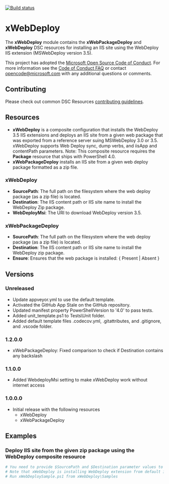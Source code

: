 [![Build status](https://ci.appveyor.com/api/projects/status/slalax51x0djryqc/branch/master?svg=true)](https://ci.appveyor.com/project/PowerShell/xwebdeploy/branch/master)

# xWebDeploy

The **xWebDeploy** module contains the **xWebPackageDeploy** and **xWebDeploy** DSC resources for installing an IIS site using the WebDeploy IIS extension (MSWebDeploy version 3.5).

This project has adopted the [Microsoft Open Source Code of Conduct](https://opensource.microsoft.com/codeofconduct/).
For more information see the [Code of Conduct FAQ](https://opensource.microsoft.com/codeofconduct/faq/) or contact [opencode@microsoft.com](mailto:opencode@microsoft.com) with any additional questions or comments.

## Contributing
Please check out common DSC Resources [contributing guidelines](https://github.com/PowerShell/DscResource.Kit/blob/master/CONTRIBUTING.md).


## Resources

* **xWebDeploy** is a composite configuration that installs the WebDeploy 3.5 IIS extensions and deploys an IIS site from a given web package that was exported from a reference server suing MSWebDeploy 3.0 or 3.5.
xWebDeploy supports Web Deploy sync, dump verbs, and iisApp and contentPath parameters.
Note: This composite resource requires the **Package** resource that ships with PowerShell 4.0.
* **xWebPackageDeploy** installs an IIS site from a given web deploy package formatted as a zip file.

### xWebDeploy

* **SourcePath**: The full path on the filesystem where the web deploy package (as a zip file) is located.
* **Destination**: The IIS content path or IIS site name to install the WebDeploy Zip package.
* **WebDeployMsi**: The URI to download WebDeploy version 3.5.

### xWebPackageDeploy

* **SourcePath**: The full path on the filesystem where the web deploy package (as a zip file) is located.
* **Destination**: The IIS content path or IIS site name to install the WebDeploy zip package.
* **Ensure**: Ensures that the web package is installed: { Present | Absent }

## Versions

### Unreleased

* Update appveyor.yml to use the default template.
* Activated the GitHub App Stale on the GitHub repository.
* Updated manifest property PowerShellVersion to '4.0' to pass tests.
* Added unit_template.ps1 to Tests\Unit folder.
* Added default template files .codecov.yml, .gitattributes, and .gitignore, and
  .vscode folder.

### 1.2.0.0
* xWebPackageDeploy: Fixed comparison to check if Destination contains any backslash

### 1.1.0.0

* Added WebdeployMsi setting to make xWebDeploy work without internet access

### 1.0.0.0

* Initial release with the following resources
    - xWebDeploy
    - xWebPackageDeploy

## Examples

### Deploy IIS site from the given zip package using the WebDeploy composite resource

```powershell
# You need to provide $SourcePath and $Destination parameter values to be able to run this sample Sample
# Note that xWebDeploy is installing WebDeploy extension from default install location "$env:ProgramFiles\WindowsPowerShell\Modules\xWebDeploy\InstallerMsi.
# Run xWebDeploySample.ps1 from xWebDeploy\Samples
```
